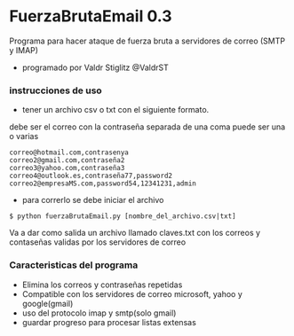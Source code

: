 # FuerzaBrutaEmail 0.3
Programa para hacer ataque de fuerza bruta a servidores de correo (SMTP y IMAP)
- programado por Valdr Stiglitz @ValdrST

### instrucciones de uso

- tener un archivo csv o txt con el siguiente formato.

debe ser el correo con la contraseña separada de una coma puede ser una o varias
 
 ```
 correo@hotmail.com,contrasenya
 correo2@gmail.com,contraseña2
 correo3@yahoo.com,contraseña3
 correo4@outlook.es,contraseña77,password2
 correo2@empresaMS.com,password54,12341231,admin
 ```
 
 - para correrlo se debe iniciar el archivo 
 
 `$ python fuerzaBrutaEmail.py [nombre_del_archivo.csv|txt]`
 
Va a dar como salida un archivo llamado claves.txt con los correos y contaseñas validas por los servidores de correo

### Caracteristicas del programa

- Elimina los correos y contraseñas repetidas
- Compatible con los servidores de correo microsoft, yahoo y google(gmail)
- uso del protocolo imap y smtp(solo gmail)
- guardar progreso para procesar listas extensas
